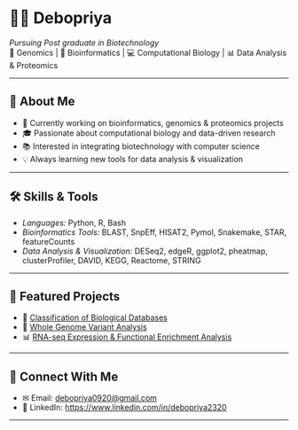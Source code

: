 # 👩‍🔬 Debopriya  

*Pursuing Post graduate in Biotechnology*  
🌱 Genomics | 🧬 Bioinformatics | 💻 Computational Biology | 📊 Data Analysis & Proteomics  

---

## 🚀 About Me
- 🔭 Currently working on bioinformatics, genomics & proteomics projects  
- 🎓 Passionate about computational biology and data-driven research  
- 📚 Interested in integrating biotechnology with computer science  
- 💡 Always learning new tools for data analysis & visualization  

---

## 🛠 Skills & Tools
- *Languages:* Python, R, Bash
- *Bioinformatics Tools:* BLAST, SnpEff, HISAT2, Pymol, Snakemake, STAR, featureCounts
- *Data Analysis & Visualization:* DESeq2, edgeR, ggplot2, pheatmap, clusterProfiler, DAVID, KEGG, Reactome, STRING
---

## 📂 Featured Projects
- 🔬 [Classification of Biological Databases](https://github.com/DEBOPRIYA2320/Classification-of-biological-databases)  
- 🧬 [Whole Genome Variant Analysis](https://github.com/DEBOPRIYA2320/pseudomonas-wgs-variant-analysis)
- 📊 [RNA-seq Expression & Functional Enrichment Analysis](https://github.com/DEBOPRIYA2320/pseudomonas-rnaseq-enrichment)
---


## 🤝 Connect With Me
- ✉ Email: debopriya0920@gmail.com
- 💼 LinkedIn: https://www.linkedin.com/in/debopriya2320

---

